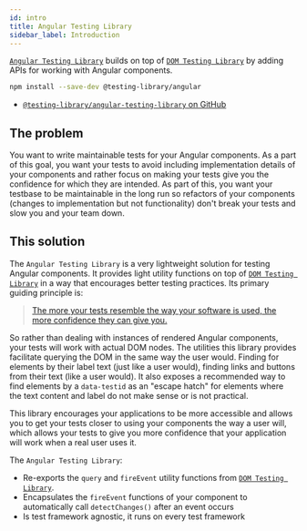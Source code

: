 ```yaml
---
id: intro
title: Angular Testing Library
sidebar_label: Introduction
---
```


[`Angular Testing Library`](https://github.com/testing-library/angular-testing-library)
builds on top of
[`DOM Testing Library`](https://github.com/testing-library/dom-testing-library)
by adding APIs for working with Angular components.

```bash
npm install --save-dev @testing-library/angular
```

- [`@testing-library/angular-testing-library` on GitHub](https://github.com/testing-library/angular-testing-library)

## The problem

You want to write maintainable tests for your Angular components. As a part of
this goal, you want your tests to avoid including implementation details of your
components and rather focus on making your tests give you the confidence for
which they are intended. As part of this, you want your testbase to be
maintainable in the long run so refactors of your components (changes to
implementation but not functionality) don't break your tests and slow you and
your team down.

## This solution

The `Angular Testing Library` is a very lightweight solution for testing Angular
components. It provides light utility functions on top of
[`DOM Testing Library`](https://github.com/testing-library/dom-testing-library)
in a way that encourages better testing practices. Its primary guiding principle
is:

> [The more your tests resemble the way your software is used, the more confidence they can give you.](guiding-principles.md)

So rather than dealing with instances of rendered Angular components, your tests
will work with actual DOM nodes. The utilities this library provides facilitate
querying the DOM in the same way the user would. Finding for elements by their
label text (just like a user would), finding links and buttons from their text
(like a user would). It also exposes a recommended way to find elements by a
`data-testid` as an "escape hatch" for elements where the text content and label
do not make sense or is not practical.

This library encourages your applications to be more accessible and allows you
to get your tests closer to using your components the way a user will, which
allows your tests to give you more confidence that your application will work
when a real user uses it.

The `Angular Testing Library`:

- Re-exports the `query` and `fireEvent` utility functions from
  [`DOM Testing Library`](https://github.com/testing-library/dom-testing-library).
- Encapsulates the `fireEvent` functions of your component to automatically call
  `detectChanges()` after an event occurs
- Is test framework agnostic, it runs on every test framework
